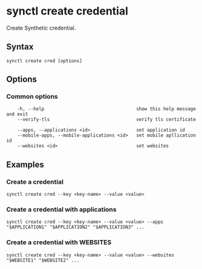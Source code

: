 # synctl create credential

Create Synthetic credential.

## Syntax
```
synctl create cred [options]
```

## Options
### Common options
```
    -h, --help                                  show this help message and exit
    --verify-tls                                verify tls certificate

    --apps, --applications <id>                 set application id
    --mobile-apps, --mobile-applications <id>   set mobile apllication id
    --websites <id>                             set websites
```
## Examples
### Create a credential

```
synctl create cred --key <key-name> --value <value>
```

### Create a credential with applications
```
synctl create cred --key <key-name> --value <value> --apps "$APPLICATION1" "$APPLICATION2" "$APPLICATION3" ...
```

### Create a credential with WEBSITES
```
synctl create cred --key <key-name> --value <value> --websites "$WEBSITE1" "$WEBSITE2" ...
```